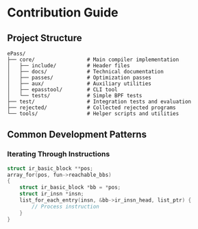 # Contribution Guide


## Project Structure

```
ePass/
├── core/                 # Main compiler implementation
│   ├── include/          # Header files
│   ├── docs/             # Technical documentation
│   ├── passes/           # Optimization passes
│   ├── aux/              # Auxiliary utilities
│   ├── epasstool/        # CLI tool
│   └── tests/            # Simple BPF tests
├── test/                 # Integration tests and evaluation
├── rejected/             # Collected rejected programs
└── tools/                # Helper scripts and utilities
```

## Common Development Patterns

### Iterating Through Instructions

```c
struct ir_basic_block **pos;
array_for(pos, fun->reachable_bbs)
{
    struct ir_basic_block *bb = *pos;
    struct ir_insn *insn;
    list_for_each_entry(insn, &bb->ir_insn_head, list_ptr) {
        // Process instruction
    }
}
```
